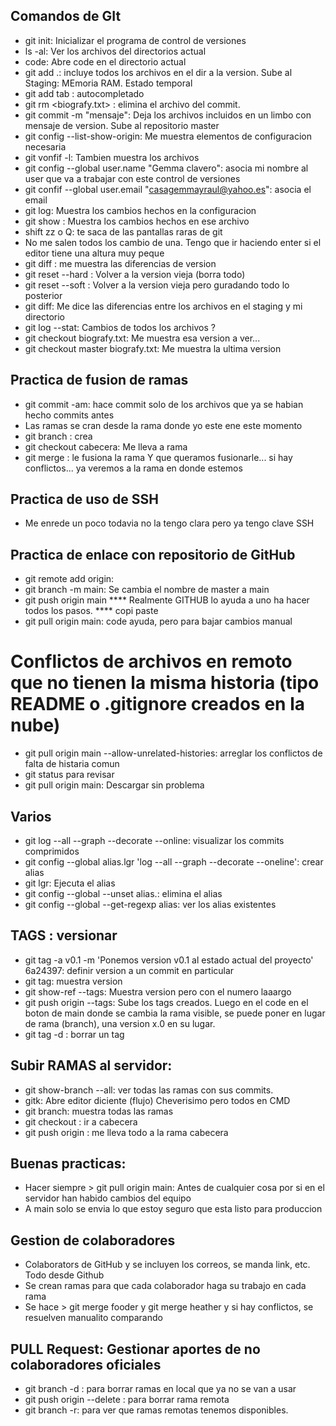 ## Comandos de GIt
* git init: Inicializar el programa de control de versiones
* ls -al: Ver los archivos del directorios actual
* code: Abre code en el directorio actual
* git add .: incluye todos los archivos en el dir a la version. Sube al Staging: MEmoria RAM. Estado temporal
* git add <letra> tab : autocompletado
* git rm <biografy.txt> : elimina el archivo <x> del commit.
* git commit -m "mensaje": Deja los archivos incluidos en un limbo con mensaje de version. Sube al repositorio master
* git config --list-show-origin: Me muestra elementos de configuracion necesaria
* git vonfif -l: Tambien muestra los archivos
* git config --global user.name "Gemma clavero": asocia mi nombre al user que va a trabajar con este control de versiones
* git confif --global user.email "casagemmayraul@yahoo.es": asocia el email
* git log: Muestra los cambios hechos en la configuracion
* git show <archivo>: Muestra los cambios hechos en ese archivo
* shift zz o Q: te saca de las pantallas raras de git
* No me salen todos los cambio de una. Tengo que ir haciendo enter si el editor tiene una altura muy peque
* git diff <numero larguisimo versionX> <numero larguissimo versionY>: me muestra las diferencias de version
* git reset <numero larguisimo version x> --hard   : Volver a la version vieja (borra todo)
* git reset <numero larguisimo version x> --soft   : Volver a la version vieja pero guradando todo lo posterior
* git diff: Me dice las diferencias entre los archivos en el staging y mi directorio
* git log --stat: Cambios de todos los archivos ?
* git checkout <numero largo> biografy.txt: Me muestra esa version a ver...
* git checkout master biografy.txt: Me muestra la ultima version

## Practica de fusion de ramas
* git commit -am: hace commit solo de los archivos que ya se habian hecho commits antes
* Las ramas se cran desde la rama donde yo este ene este momento
* git branch <cabecera> : crea
* git checkout cabecera: Me lleva a rama <cabecera>
* git merge <ramaY>: le fusiona la rama Y que queramos fusionarle... si hay conflictos... ya veremos a la rama en donde estemos

## Practica de uso de SSH
* Me enrede un poco todavia no la tengo clara pero ya tengo clave SSH

## Practica de enlace con repositorio de GitHub
* git remote add origin: 
* git branch -m main: Se cambia el nombre de master a main
* git push origin main
**** Realmente GITHUB lo ayuda a uno ha hacer todos los pasos. **** copi paste
* git pull origin main: code ayuda, pero para bajar cambios manual

# Conflictos de archivos en remoto que no tienen la misma historia (tipo README o .gitignore creados en la nube)
* git pull origin main --allow-unrelated-histories: arreglar los conflictos de falta de histaria comun
* git status para revisar
* git pull origin main: Descargar sin problema

## Varios 
* git log --all --graph --decorate --online: visualizar los commits comprimidos
* git config --global alias.lgr 'log --all --graph --decorate --oneline': crear alias
* git lgr: Ejecuta el alias
* git config --global --unset alias.<alias>: elimina el alias
* git config --global --get-regexp alias: ver los alias existentes

## TAGS : versionar
* git tag -a v0.1 -m 'Ponemos version v0.1 al estado actual del proyecto' 6a24397: definir version a un commit en particular
* git tag: muestra version
* git show-ref --tags: Muestra version pero con el numero laaargo
* git push origin --tags: Sube los tags creados. Luego en el code en el boton de main donde se cambia la rama visible, se puede poner en lugar de rama (branch), una version x.0 en su lugar.
* git tag -d <nombretag>: borrar un tag

## Subir RAMAS al servidor:
* git show-branch --all: ver todas las ramas con sus commits.
* gitk: Abre editor diciente (flujo) Cheverisimo pero todos en CMD
* git branch: muestra todas las ramas
* git checkout <cabecera>: ir a cabecera
* git push origin <cabecera>: me lleva todo a la rama cabecera

## Buenas practicas:
* Hacer siempre > git pull origin main: Antes de cualquier cosa por si en el servidor han habido cambios del equipo
* A main solo se envia lo que estoy seguro que esta listo para produccion

## Gestion de colaboradores
* Colaborators de GitHub y se incluyen los correos, se manda link, etc. Todo desde Github
* Se crean ramas para que cada colaborador haga su trabajo en cada rama
* Se hace > git merge fooder y git merge heather y si hay conflictos, se resuelven manualito comparando

## PULL Request: Gestionar aportes de no colaboradores oficiales
* git branch -d <rama>: para borrar ramas en local que ya no se van a usar
* git push origin --delete <rama>: para borrar rama remota
* git branch -r: para ver que ramas remotas tenemos disponibles.



